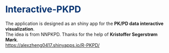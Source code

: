 # <span style="color:#033572">Interactive-PKPD</span>
  The application is designed as an shiny app for the **PK/PD data interactive visualization**.  
  The idea is from NNPKPD. Thanks for the help of **Kristoffer Segerstrøm Mørk**.  
  https://alexzheng0417.shinyapps.io/R-PKPD/
